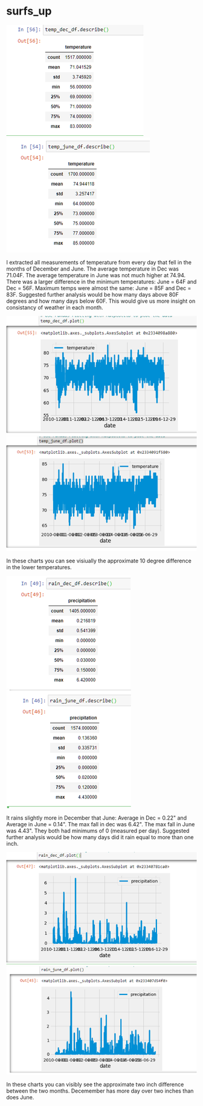 # surfs_up
![](climate_analysis/Images/temp_dec.PNG)
![](climate_analysis/Images/temp_june.PNG)

I extracted all measurements of temperature from every day that fell in the months of December and June. The average temperature in Dec was 71.04F. The average temperature in June was not much higher at 74.94. There was a larger difference in the minimum temperatures: June = 64F and Dec = 56F. Maximum temps were almost the same: June = 85F and Dec = 83F. Suggested further analysis would be how many days above 80F degrees and how many days below 60F. This would give us more insight on consistancy of weather in each month.

![](climate_analysis/Images/temp_dec_chart.PNG)
![](climate_analysis/Images/temp_june_chart.PNG)

In these charts you can see visiually the approximate 10 degree difference in the lower temperatures.

![](climate_analysis/Images/rain_dec.PNG)
![](climate_analysis/Images/rain_june.PNG)

It rains slightly more in December that June: Average in Dec = 0.22" and Average in June = 0.14". The max fall in dec was 6.42". The max fall in June was 4.43". They both had minimums of 0 (measured per day). Suggested further analysis would be how many days did it rain equal to more than one inch.

![](climate_analysis/Images/rain_dec_chart.PNG)
![](climate_analysis/Images/rain_june_chart.PNG)

In these charts you can visibly see the approximate two inch difference between the two months. Decemember has more day over two inches than does June.

